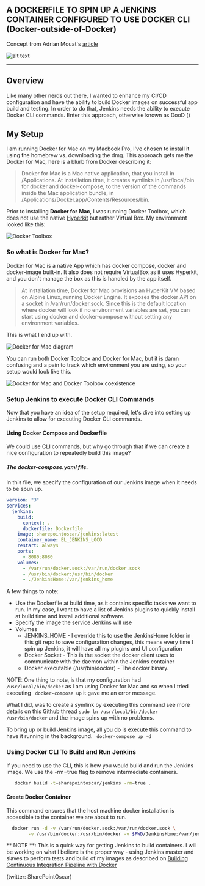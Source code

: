 

## A DOCKERFILE TO SPIN UP A JENKINS CONTAINER CONFIGURED TO USE DOCKER CLI (Docker-outside-of-Docker)  
Concept from Adrian Mouat's [article](http://container-solutions.com/running-docker-in-jenkins-in-docker)

![alt text](http://www.focusedsupport.com/blog/content/images/2015/06/docker_jenkins_page-2.png "Cute Docker Whale In Action")

***

## Overview
Like many other nerds out there, I wanted to enhance my CI/CD configuration and have the ability to build Docker images on successful app build and testing.  In order to do that, Jenkins needs the ability to execute Docker CLI commands.  Enter this approach, otherwise known as DooD ()

## My Setup
I am running Docker for Mac on my Macbook Pro, I've chosen to install it using the homebrew vs. downloading the dmg.  This approach gets me the Docker for Mac, here is a blurb
from Docker describing it:

>Docker for Mac is a Mac native application, that you install in /Applications. At installation time, it creates symlinks in /usr/local/bin for docker and docker-compose, to the version of the commands inside the Mac application bundle, in /Applications/Docker.app/Contents/Resources/bin.

Prior to installing **Docker for Mac**, I was running Docker Toolbox, which does not use the native [Hyperkit](https://github.com/docker/HyperKit/) but rather Virtual Box.  My environment looked like this:

![Docker Toolbox](https://docs.docker.com/docker-for-mac/images/toolbox-install.png)

### So what is Docker for Mac?
Docker for Mac is a native App which has docker compose, docker and docker-image built-in.  It also does not require VirtualBox as it uses Hyperkit, and you don't manage the box as this is handled by the app itself.

>At installation time, Docker for Mac provisions an HyperKit VM based on Alpine Linux, running Docker Engine. It exposes the docker API on a socket in /var/run/docker.sock. Since this is the default location where docker will look if no environment variables are set, you can start using docker and docker-compose without setting any environment variables.

This is what I end up with.

![Docker for Mac diagram](https://docs.docker.com/docker-for-mac/images/docker-for-mac-install.png)

You can run both Docker Toolbox and Docker for Mac, but it is damn confusing and a pain to track which environment you are using, so your setup would look like this.

![Docker for Mac and Docker Toolbox coexistence](https://docs.docker.com/docker-for-mac/images/docker-for-mac-and-toolbox.png)


### Setup Jenkins to execute Docker CLI Commands
Now that you have an idea of the setup required, let's dive into setting up Jenkins to allow for executing Docker CLI commands.


  #### Using Docker Compose and Dockerfile
  We could use CLI commands, but why go through that if we can create a nice configuration to repeatedly build this image?

##### The docker-compose.yaml file.
In this file, we specify the configuration of our Jenkins image when it needs to be spun up.

``` yaml
version: "3"
services:
  jenkins:
    build:
      context: .
      dockerfile: Dockerfile
    image: sharepointoscar/jenkins:latest
    container_name: EL_JENKINS_LOCO
    restart: always
    ports:
      - 8080:8080
    volumes:
      - /var/run/docker.sock:/var/run/docker.sock
      - /usr/bin/docker:/usr/bin/docker
      - ./JenkinsHome:/var/jenkins_home
```

A few things to note:

  - Use the Dockerfile at build time, as it contains specific tasks we want to run.  In my case, I want to have a list of Jenkins plugins to quickly install at build time and install additional software.
  - Specify the image the service Jenkins will use
  - Volumes
    - JENKINS_HOME - I override this to use the JenkinsHome folder in this git repo to save configuration changes, this means every time I spin up Jenkins, it will have all my plugins and UI configuration
    - Docker Socket - This is the socket the docker client uses to communicate with the daemon within the Jenkins container
    - Docker executable (/usr/bin/docker) - The docker binary.


NOTE: One thing to note, is that my configuration had ` /usr/local/bin/docker` as I am using Docker for Mac and so when I tried executing
` docker-compose up` it gave me an error message.  

What I did, was to create a symlink by executing this command
see more details on this [Github](https://github.com/marcelbirkner/docker-ci-tool-stack/issues/24) thread
`sudo ln /usr/local/bin/docker /usr/bin/docker`
and the image spins up with no problems.


To bring up or build Jenkins image, all you do is execute this command to have it running in the background.
` docker-compose up -d`
### Using Docker CLI To Build and Run Jenkins
If you need to use the CLI, this is how you would build and run the Jenkins image.  We use the -rm=true flag to remove intermediate containers.
``` bash
   docker build -t=sharepointoscar/jenkins -rm=true .
```

#### Create Docker Container
This command ensures that the host machine docker installation is accessible to the container we are about to run.

``` bash
  docker run -d -v /var/run/docker.sock:/var/run/docker.sock \
        -v /usr/bin/docker:/usr/bin/docker -v $PWD/JenkinsHome:/var/jenkins_home -p 8080:8080 sharepointoscar/jenkins
```

** NOTE **: This is a quick way for getting Jenkins to build containers.  I will be working on what I believe is the proper way - using Jenkins master and slaves to perform tests and build of my images as described  on [Building Continuous Integration Pipeline with Docker](https://www.docker.com/sites/default/files/UseCase/RA_CI%20with%20Docker_08.25.2015.pdf)


(twitter: SharePointOscar)
